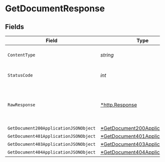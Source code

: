 # GetDocumentResponse


## Fields

| Field                                                                                      | Type                                                                                       | Required                                                                                   | Description                                                                                |
| ------------------------------------------------------------------------------------------ | ------------------------------------------------------------------------------------------ | ------------------------------------------------------------------------------------------ | ------------------------------------------------------------------------------------------ |
| `ContentType`                                                                              | *string*                                                                                   | :heavy_check_mark:                                                                         | HTTP response content type for this operation                                              |
| `StatusCode`                                                                               | *int*                                                                                      | :heavy_check_mark:                                                                         | HTTP response status code for this operation                                               |
| `RawResponse`                                                                              | [*http.Response](https://pkg.go.dev/net/http#Response)                                     | :heavy_minus_sign:                                                                         | Raw HTTP response; suitable for custom response parsing                                    |
| `GetDocument200ApplicationJSONObject`                                                      | [*GetDocument200ApplicationJSON](../../models/operations/getdocument200applicationjson.md) | :heavy_minus_sign:                                                                         | OK                                                                                         |
| `GetDocument401ApplicationJSONObject`                                                      | [*GetDocument401ApplicationJSON](../../models/operations/getdocument401applicationjson.md) | :heavy_minus_sign:                                                                         | Unauthenticated                                                                            |
| `GetDocument403ApplicationJSONObject`                                                      | [*GetDocument403ApplicationJSON](../../models/operations/getdocument403applicationjson.md) | :heavy_minus_sign:                                                                         | Forbidden                                                                                  |
| `GetDocument404ApplicationJSONObject`                                                      | [*GetDocument404ApplicationJSON](../../models/operations/getdocument404applicationjson.md) | :heavy_minus_sign:                                                                         | Not Found                                                                                  |